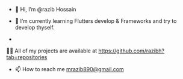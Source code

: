 - 👋 Hi, I’m @razib Hossain


- 🌱 I’m currently learning Flutters develop & Frameworks and try to develop thyself.
- 
👨‍💻 All of my projects are available at https://github.com/razibh?tab=repositories


- 📫 How to reach me mrazib890@gmail.com

<!---
 my passion to learn new things, explore new ideas and on self-development. It has always been my focus on every available opportunity to improve myself skills. I want to pursue my goals with dedication, sincerity,
 honesty and hard work.
--->
